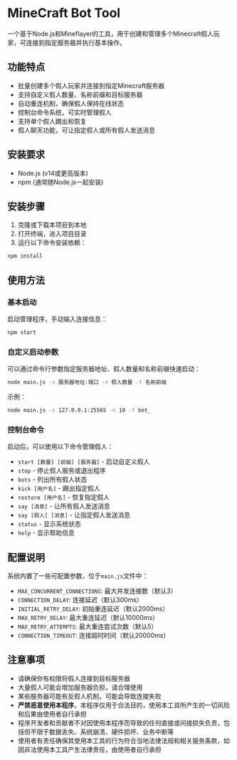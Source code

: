 # MineCraft Bot Tool

一个基于Node.js和Mineflayer的工具，用于创建和管理多个Minecraft假人玩家，可连接到指定服务器并执行基本操作。

## 功能特点

- 批量创建多个假人玩家并连接到指定Minecraft服务器
- 支持自定义假人数量、名称前缀和目标服务器
- 自动重连机制，确保假人保持在线状态
- 控制台命令系统，可实时管理假人
- 支持单个假人踢出和恢复
- 假人聊天功能，可让指定假人或所有假人发送消息

## 安装要求

- Node.js (v14或更高版本)
- npm (通常随Node.js一起安装)

## 安装步骤

1. 克隆或下载本项目到本地
2. 打开终端，进入项目目录
3. 运行以下命令安装依赖：

```bash
npm install
```

## 使用方法

### 基本启动

启动管理程序，手动输入连接信息：

```bash
npm start
```

### 自定义启动参数

可以通过命令行参数指定服务器地址、假人数量和名称前缀快速启动：

```bash
node main.js -s 服务器地址:端口 -n 假人数量 -f 名称前缀
```

示例：
```bash
node main.js -s 127.0.0.1:25565 -n 10 -f bot_
```

### 控制台命令

启动后，可以使用以下命令管理假人：

- `start [数量] [前缀] [服务器]` - 启动自定义假人
- `stop` - 停止假人服务或退出程序
- `bots` - 列出所有假人状态
- `kick [用户名]` - 踢出指定假人
- `restore [用户名]` - 恢复指定假人
- `say [消息]` - 让所有假人发送消息
- `say [假人] [消息]` - 让指定假人发送消息
- `status` - 显示系统状态
- `help` - 显示帮助信息

## 配置说明

系统内置了一些可配置参数，位于`main.js`文件中：

- `MAX_CONCURRENT_CONNECTIONS`: 最大并发连接数（默认3）
- `CONNECTION_DELAY`: 连接延迟（默认300ms）
- `INITIAL_RETRY_DELAY`: 初始重连延迟（默认2000ms）
- `MAX_RETRY_DELAY`: 最大重连延迟（默认10000ms）
- `MAX_RETRY_ATTEMPTS`: 最大重连尝试次数（默认5）
- `CONNECTION_TIMEOUT`: 连接超时时间（默认20000ms）

## 注意事项

- 请确保你有权限将假人连接到目标服务器
- 大量假人可能会增加服务器负担，请合理使用
- 某些服务器可能有反假人机制，可能会导致连接失败
- **严禁恶意使用本程序**，本程序仅用于合法目的，使用本工具所产生的一切风险和后果由使用者自行承担
- 程序开发者和贡献者不对因使用本程序而导致的任何直接或间接损失负责，包括但不限于数据丢失、系统崩溃、硬件损坏、业务中断等
- 使用者有责任确保其使用本工具的行为符合当地法律法规和相关服务条款，如因非法使用本工具产生法律责任，由使用者自行承担
